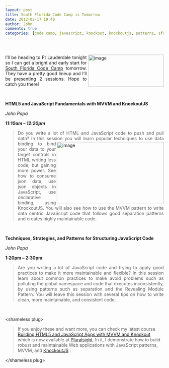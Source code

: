 ```yaml
---
layout: post
title: South Florida Code Camp is Tomorrow
date: 2012-02-17 19:40
author: John
comments: true
categories: [code camp, javascript, knockout, knockoutjs, patterns, sfcc]
---
```

<p>&nbsp;</p> <p align="justify"><a href="http://www.fladotnet.com/codecamp/"><img style="background-image: none; border-bottom: 0px; border-left: 0px; margin: 0px 0px 0px 5px; padding-left: 0px; padding-right: 0px; display: inline; float: right; border-top: 0px; border-right: 0px; padding-top: 0px" title="image" border="0" alt="image" align="right" src="http://images.johnpapa.net/wp-content/uploads/media/Windows-Live-Writer/e58a68b47406_CA7C/image_3.png" width="240" height="102"></a>I’ll be heading to Ft Lauderdale tonight so I can get a bright and early start for <a href="http://www.fladotnet.com/codecamp/">South Florida Code Camp</a> tomorrow. They have a pretty good lineup and I’ll be presenting 2 sessions. Hope to catch you there!</p> <p><strong></strong>&nbsp;</p> <p><strong>HTML5 and JavaScript Fundamentals with MVVM and KnockoutJS</strong></p> <p><em>John Papa</em></p> <p><strong><em>11:10am – 12:20pm</em></strong></p> <blockquote> <p align="justify">Do you write a lot of HTML and JavaScript code to push and pull data? In this session you will learn popular techniques to use <a href="http://images.johnpapa.net/wp-content/uploads/media/Windows-Live-Writer/e58a68b47406_CA7C/image_7.png"><img style="background-image: none; border-bottom: 0px; border-left: 0px; margin: 3px 0px 3px 3px; padding-left: 0px; padding-right: 0px; display: inline; float: right; border-top: 0px; border-right: 0px; padding-top: 0px" title="image" border="0" alt="image" align="right" src="http://images.johnpapa.net/wp-content/uploads/media/Windows-Live-Writer/e58a68b47406_CA7C/image_thumb_2.png" width="340" height="197"></a>data binding to bind your data to your target controls in HTML writing less code, but gaining more power. See how to consume json data, use json objects in JavaScript, use declarative binding, using KnockoutJS. You will also see how to use the MVVM pattern to write data centric JavaScript code that follows good separation patterns and creates highly maintainable code.</p></blockquote> <p><strong></strong>&nbsp;</p> <p><strong>Techniques, Strategies, and Patterns for Structuring JavaScript Code</strong></p> <p><em>John Papa</em></p> <p><strong>1:20pm – 2:30pm</strong></p> <blockquote> <p align="justify">Are you writing a lot of JavaScript code and trying to apply good practices to make it more maintainable and flexible? In this session learn about common practices to make avoid problems such as polluting the global namespace and code that executes inconsistently, by using patterns such as separation and the Revealing Module Pattern. You will leave this session with several tips on how to write clean, more maintainable, and consistent code.</p></blockquote> <p>&nbsp;</p> <p>&lt;shameless plug&gt;</p> <blockquote> <p>If you enjoy these and want more, you can check my latest course <a href="http://jpapa.me/komvvm">Building HTML5 and JavaScript Apps with MVVM and Knockout</a> which is now available at <a href="http://pluralsight.net/">Pluralsight</a>. In it, I demonstrate how to build robust and maintainable Web applications with JavaScript patterns, MVVM, and <a href="http://knockoutjs.com/">KnockoutJS</a> . </p></blockquote> <p>&lt;/shameless plug&gt;</p>

